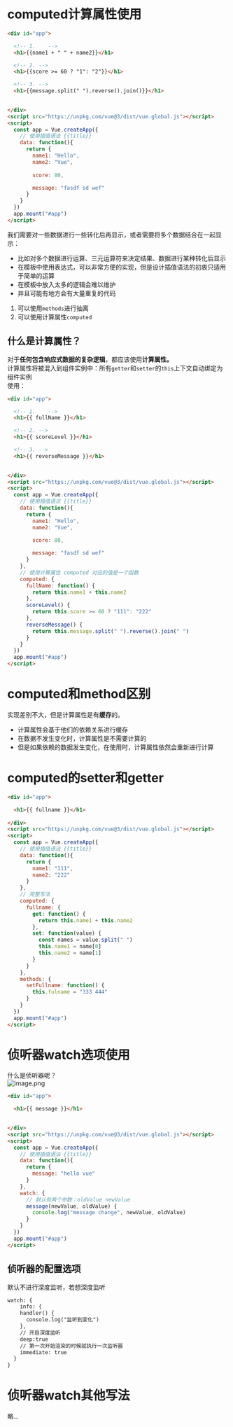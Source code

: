 <a name="d2qhV"></a>
# computed计算属性使用
```html
<div id="app">

  <!-- 1.	 -->
  <h1>{{name1 + " " + name2}}</h1>

  <!-- 2. -->
  <h1>{{score >= 60 ? "1": "2"}}</h1>

  <!-- 3. -->
  <h1>{{message.split(" ").reverse().join()}}</h1>

  
</div>
<script src="https://unpkg.com/vue@3/dist/vue.global.js"></script>
<script>
  const app = Vue.createApp({
    // 使用插值语法 {{title}}
    data: function(){
      return {
        name1: "Hello",
        name2: "Vue",
        
        score: 80,

        message: "fasdf sd wef"
      }
    }
  })
  app.mount("#app")
</script>
```
我们需要对一些数据进行一些转化后再显示，或者需要将多个数据结合在一起显示：

- 比如对多个数据进行运算、三元运算符来决定结果、数据进行某种转化后显示
- 在模板中使用表达式，可以非常方便的实现，但是设计插值语法的初衷只适用于简单的运算
- 在模板中放入太多的逻辑会难以维护
- 并且可能有地方会有大量重复的代码
1. 可以使用`methods`进行抽离
2. 可以使用计算属性`computed`
<a name="HzZNm"></a>
## 什么是计算属性？
对于**任何包含响应式数据的复杂逻辑**，都应该使用**计算属性。**<br />计算属性将被混入到组件实例中：所有`getter`和`setter`的`this`上下文自动绑定为组件实例<br />使用：
```html
<div id="app">

  <!-- 1.	 -->
  <h1>{{ fullName }}</h1>

  <!-- 2. -->
  <h1>{{ scoreLevel }}</h1>

  <!-- 3. -->
  <h1>{{ reverseMessage }}</h1>

  
</div>
<script src="https://unpkg.com/vue@3/dist/vue.global.js"></script>
<script>
  const app = Vue.createApp({
    // 使用插值语法 {{title}}
    data: function(){
      return {
        name1: "Hello",
        name2: "Vue",
        
        score: 80,

        message: "fasdf sd wef"
      }
    },
    // 使用计算属性 computed 对应的值是一个函数
    computed: {
      fullName: function() {
        return this.name1 + this.name2
      },
      scoreLevel() {
        return this.score >= 60 ? "111": "222"
      },
      reverseMessage() {
        return this.message.split(" ").reverse().join(" ")
      }
    }
  })
  app.mount("#app")
</script>
```
<a name="fggSy"></a>
# computed和method区别
实现差别不大，但是计算属性是有**缓存**的。

- 计算属性会基于他们的依赖关系进行缓存
- 在数据不发生变化时，计算属性是不需要计算的
- 但是如果依赖的数据发生变化，在使用时，计算属性依然会重新进行计算

<a name="UGtHJ"></a>
# computed的setter和getter
```html
<div id="app">

  <h1>{{ fullname }}</h1>
  
</div>
<script src="https://unpkg.com/vue@3/dist/vue.global.js"></script>
<script>
  const app = Vue.createApp({
    // 使用插值语法 {{title}}
    data: function(){
      return {
        name1: "111",
        name2: "222"
      }
    },
    // 完整写法
    computed: {
      fullname: {
        get: function() {
          return this.name1 + this.name2
        },
        set: function(value) {
          const names = value.split(" ")
          this.name1 = name[0]
          this.name2 = name[1]
        }
      }
    },
    methods: {
      setFullname: function() {
        this.fulname = "333 444"
      }
    }
  })
  app.mount("#app")
</script>
```
<a name="M1oK5"></a>
# 侦听器watch选项使用
什么是侦听器呢？<br />![image.png](https://cdn.nlark.com/yuque/0/2023/png/35204765/1678880919276-08378aae-d7a7-4cd7-aa28-8909fa03cfee.png#averageHue=%23ede7e7&clientId=u995f8f9c-808f-4&from=paste&height=95&id=ub74d821c&name=image.png&originHeight=95&originWidth=750&originalType=binary&ratio=1&rotation=0&showTitle=false&size=64836&status=done&style=none&taskId=ue156c51c-ba4b-4df3-a9e7-f3a32db829c&title=&width=750)
```html
<div id="app">

  <h1>{{ message }}</h1>

  
</div>
<script src="https://unpkg.com/vue@3/dist/vue.global.js"></script>
<script>
  const app = Vue.createApp({
    // 使用插值语法 {{title}}
    data: function(){
      return {
        message: "hello vue"
      }
    },
    watch: {
      // 默认有两个参数：oldValue newValue
      message(newValue, oldValue) {
        console.log("message change", newValue, oldValue)
      }
    }
  })
  app.mount("#app")
</script>
```
<a name="tXSMB"></a>
## 侦听器的配置选项
默认不进行深度监听，若想深度监听
```html
watch: {
	info: {
    handler() {
      console.log("监听到变化")
    },
    // 开启深度监听
    deep:true
    // 第一次开始渲染的时候就执行一次监听器
    immediate: true
  }
}
```
<a name="YefaX"></a>
# 侦听器watch其他写法
略...
